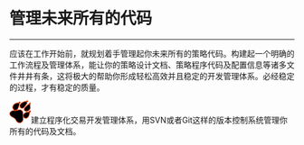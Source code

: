 # 管理未来所有的代码

---

应该在工作开始前，就规划着手管理起你未来所有的策略代码。构建起一个明确的工作流程及管理体系，能让你的策略设计文档、策略程序代码及配置信息等诸多文件井井有条，这将极大的帮助你形成轻松高效并且稳定的开发管理体系。必经稳定的过程，才有稳定的质量。

![](/icons/icon_paw.png)建立程序化交易开发管理体系，用SVN或者Git这样的版本控制系统管理你所有的代码及文档。







